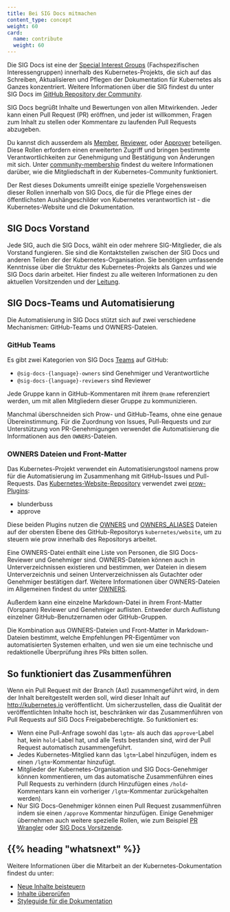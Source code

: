 ```yaml
---
title: Bei SIG Docs mitmachen
content_type: concept
weight: 60
card:
  name: contribute
  weight: 60
---
```


<!-- overview -->

Die SIG Docs ist eine der [Special Interest Groups](https://github.com/kubernetes/community/blob/master/sig-list.md) (Fachspezifischen Interessengruppen) innerhalb des Kubernetes-Projekts, die sich auf das Schreiben, Aktualisieren und Pflegen der Dokumentation für Kubernetes als Ganzes konzentriert. Weitere Informationen über die SIG findest du unter SIG Docs im [GitHub Repository der Community](https://github.com/kubernetes/community/tree/master/sig-docs).

SIG Docs begrüßt Inhalte und Bewertungen von allen Mitwirkenden. Jeder kann einen
Pull Request (PR) eröffnen, und jeder ist willkommen, Fragen zum Inhalt zu stellen oder Kommentare
zu laufenden Pull Requests abzugeben.

Du kannst dich ausserdem als [Member](/de/docs/contribute/participate/roles-and-responsibilities/#member),
[Reviewer](/de/docs/contribute/participate/roles-and-responsibilities/#reviewer), oder
[Approver](/de/docs/contribute/participate/roles-and-responsibilities/#approver) beteiligen.
Diese Rollen erfordern einen erweiterten Zugriff und bringen bestimmte Verantwortlichkeiten zur Genehmigung und Bestätigung von Änderungen mit sich.
Unter [community-membership](https://github.com/kubernetes/community/blob/master/community-membership.md) findest du weitere Informationen darüber, wie die Mitgliedschaft in der Kubernetes-Community funktioniert.

Der Rest dieses Dokuments umreißt einige spezielle Vorgehensweisen dieser Rollen innerhalb von SIG Docs, die für die Pflege eines der öffentlichsten Aushängeschilder von Kubernetes verantwortlich ist - die Kubernetes-Website und die Dokumentation.

<!-- body -->
## SIG Docs Vorstand

Jede SIG, auch die SIG Docs, wählt ein oder mehrere SIG-Mitglieder, die als
Vorstand fungieren. Sie sind die Kontaktstellen zwischen der SIG Docs und anderen Teilen der
der Kubernetes-Organisation. Sie benötigen umfassende Kenntnisse über die Struktur
des Kubernetes-Projekts als Ganzes und wie SIG Docs darin arbeitet. Hier findest zu alle weiteren Informationen zu den aktuellen Vorsitzenden und der [Leitung](https://github.com/kubernetes/community/tree/master/sig-docs#leadership).
## SIG Docs-Teams und Automatisierung

Die Automatisierung in SIG Docs stützt sich auf zwei verschiedene Mechanismen:
GitHub-Teams und OWNERS-Dateien.

### GitHub Teams

Es gibt zwei Kategorien von SIG Docs [Teams](https://github.com/orgs/kubernetes/teams?query=sig-docs) auf GitHub:

- `@sig-docs-{language}-owners` sind Genehmiger und Verantwortliche
- `@sig-docs-{language}-reviewers` sind Reviewer

Jede Gruppe kann in GitHub-Kommentaren mit ihrem `@name` referenziert werden, um mit allen Mitgliedern dieser Gruppe zu kommunizieren.

Manchmal überschneiden sich Prow- und GitHub-Teams, ohne eine genaue Übereinstimmung. Für die Zuordnung von Issues, Pull-Requests und zur Unterstützung von PR-Genehmigungen verwendet die
Automatisierung die Informationen aus den `OWNERS`-Dateien.

### OWNERS Dateien und Front-Matter

Das Kubernetes-Projekt verwendet ein Automatisierungstool namens prow für die Automatisierung im Zusammenhang mit GitHub-Issues und Pull-Requests. 
Das [Kubernetes-Website-Repository](https://github.com/kubernetes/website) verwendet zwei [prow-Plugins](https://github.com/kubernetes/test-infra/tree/master/prow/plugins):

- blunderbuss
- approve

Diese beiden Plugins nutzen die
[OWNERS](https://github.com/kubernetes/website/blob/main/OWNERS) und
[OWNERS_ALIASES](https://github.com/kubernetes/website/blob/main/OWNERS_ALIASES)
Dateien auf der obersten Ebene des GitHub-Repositorys `kubernetes/website`, um zu steuern
wie prow innerhalb des Repositorys arbeitet.

Eine OWNERS-Datei enthält eine Liste von Personen, die SIG Docs-Reviewer und
Genehmiger sind. OWNERS-Dateien können auch in Unterverzeichnissen existieren und bestimmen, wer
Dateien in diesem Unterverzeichnis und seinen Unterverzeichnissen als Gutachter oder
Genehmiger bestätigen darf. Weitere Informationen über OWNERS-Dateien im Allgemeinen findest du unter
[OWNERS](https://github.com/kubernetes/community/blob/master/contributors/guide/owners.md).

Außerdem kann eine einzelne Markdown-Datei in ihrem Front-Matter (Vorspann) Reviewer und Genehmiger auflisten.
Entweder durch Auflistung einzelner GitHub-Benutzernamen oder GitHub-Gruppen.

Die Kombination aus OWNERS-Dateien und Front-Matter in Markdown-Dateien bestimmt, welche Empfehlungen PR-Eigentümer von automatisierten Systemen erhalten, und wen sie um eine technische und redaktionelle Überprüfung ihres PRs bitten sollen.
## So funktioniert das Zusammenführen

Wenn ein Pull Request mit der Branch (Ast) zusammengeführt wird, in dem der Inhalt bereitgestellt werden soll, wird dieser Inhalt auf http://kubernetes.io veröffentlicht. Um sicherzustellen, dass die Qualität der veröffentlichten Inhalte hoch ist, beschränken wir das Zusammenführen von Pull Requests auf
SIG Docs Freigabeberechtigte. So funktioniert es:

- Wenn eine Pull-Anfrage sowohl das `lgtm`- als auch das `approve`-Label hat, kein `hold`-Label hat, 
  und alle Tests bestanden sind, wird der Pull Request automatisch  zusammengeführt.
- Jedes Kubernetes-Mitglied kann das `lgtm`-Label hinzufügen, indem es einen `/lgtm`-Kommentar hinzufügt.
- Mitglieder der Kubernetes-Organisation und SIG Docs-Genehmiger können kommentieren, um das automatische Zusammenführen eines Pull Requests zu verhindern (durch Hinzufügen eines `/hold`-Kommentars
  kann ein vorheriger `/lgtm`-Kommentar zurückgehalten werden).
- Nur SIG Docs-Genehmiger können einen Pull Request zusammenführen indem sie einen `/approve` Kommentar hinzufügen. 
  Einige Genehmiger übernehmen auch weitere spezielle Rollen, wie zum Beispiel [PR Wrangler](/docs/contribute/participate/pr-wranglers/) oder [SIG Docs Vorsitzende](#sig-docs-chairperson).

## {{% heading "whatsnext" %}}

Weitere Informationen über die Mitarbeit an der Kubernetes-Dokumentation findest du unter:

- [Neue Inhalte beisteuern](/docs/contribute/new-content/overview/)
- [Inhalte überprüfen](/docs/contribute/review/reviewing-prs)
- [Styleguide für die Dokumentation](/docs/contribute/style/)
